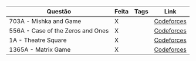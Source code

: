 | Questão | Feita | Tags | Link |
| ------- | ----- | ---- | ---- |
| 703A - Mishka and Game | X | | [Codeforces](https://codeforces.com/problemset/problem/703/A) |
| 556A - Case of the Zeros and Ones | X | | [Codeforces](https://codeforces.com/problemset/problem/556/A) |
| 1A - Theatre Square | X | | [Codeforces](https://codeforces.com/problemset/problem/1/A) |
| 1365A - Matrix Game | X | | [Codeforces](https://codeforces.com/problemset/problem/1365/A) |